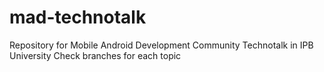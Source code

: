 # mad-technotalk
Repository for Mobile Android Development Community Technotalk in IPB University
Check branches for each topic
